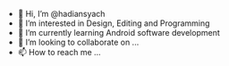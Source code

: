 - 👋 Hi, I’m @hadiansyach
- 👀 I’m interested in Design, Editing and Programming
- 🌱 I’m currently learning Android software development
- 💞️ I’m looking to collaborate on ...
- 📫 How to reach me ...

<!---
hadiansyach/hadiansyach is a ✨ special ✨ repository because its `README.md` (this file) appears on your GitHub profile.
You can click the Preview link to take a look at your changes.
--->
